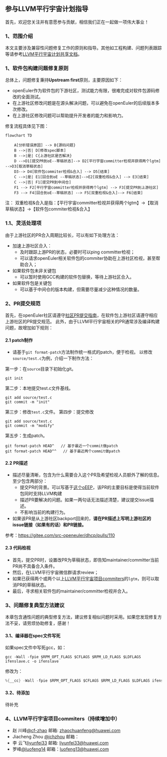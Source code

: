 ## 参与LLVM平行宇宙计划指导
首先，欢迎您关注并有意愿参与贡献，相信我们正在一起做一项伟大事业！

### 1、范围介绍
本文主要涉及兼容性问题修复工作的原则和指导。其他如工程构建、问题列表跟踪等请参考[LLVM平行宇宙计划共享文档](https://docs.qq.com/doc/DZG9yRHJ3WlNvUGV2)。

### 1、软件包构建问题修复原则
总体上，问题修复秉持**Upstream first**原则，主要原因如下：
* openEuler作为软件包的下游社区，测试能力有限，很难完成对软件包源码修改的全面测试。
* 在上游社区修改问题是在源头解决问题，可以避免在openEuler的后续版本多次修改。
* 在上游社区修改问题可以帮助提升开发者的能力和影响力。

修复流程具体见下图：
```mermaid
flowchart TD

    A[分析错误原因] --> B{源码问题}
    B -->|否| D[修改spec脚本]
    B -->|是| C{上游社区是否解决}
    D -->D1[提交PR到oE--草稿状态]--> D2[平行宇宙committer检视并获得两个lgtm] -->D3[取消草稿状态]
    D3--> D4[软件包commiter检视&合入] --> D5[结束]
    C -->|是| E1[回合到oE --草稿状态]-->E2[双重检视&合入] --> E3[结束]
    C -->|否| F1[提交PR到中间仓]
    F1 --> F2[平行宇宙committer检视并获得两个lgtm] --> F3[提交PR到上游社区]
    F3 --> F4[回合到oE--草稿状态] --> F5[双重检视&合入]--> F6[结束]
```
注：
双重检视&合入是指：【平行宇宙committer检视并获得两个lgtm】->【取消草稿状态】->【软件包commiter检视&合入】

### 1.1、灵活处理项
由于上游社区的PR合入周期比较长，可以有如下处理方法：
* 加速上游社区合入：
    * 及时跟踪上游PR的状态，必要时可以ping committer检视；
    * 可以请求openEuler相关软件包的commiter协助在上游社区检视，甚至帮助合入；
* 如果软件包未非关键包
    * 可以暂时使用GCC构建的软件包替换，等待上游社区合入。 
* 如果软件包是关键包
    * 可以基于中间仓的版本构建，但需要尽量减少这种情况的数量。

### 2、PR提交规范
首先，在openEuler社区请遵守[社区PR提交指南](https://gitee.com/openeuler/community/blob/master/zh/contributors/pull-request.md)，在软件包上游社区请遵守相应上游社区的PR提交规范。
此外，由于LLVM平行宇宙相关的PR通常涉及编译构建问题，故增加如下规则：

#### 2.1 patch制作
* 请基于`git format-patch`方法制作统一格式的patch，便于检视。
以修改`source/test.c`为例，介绍一下制作方法：

第一步：在`source`目录下初始化git。
```abap
git init
```
第二步：本地提交test.c文件基线。
```abap
git add source/test.c
git commit -m "init"
```
第三步：修改`test.c`文件。
第四步：提交修改
```abap
git add source/test.c
git commit -m "modify"
```
第五步：生成patch。
```abap
git format-patch HEAD^   // 基于最近一个commit做patch
git format-patch HEAD^^   // 基于最近两个commit做patch
```

#### 2.2 PR描述
* 描述尽量清晰，包含为什么需要合入这个PR及希望检视人员额外了解的信息。至少包含两部分：
  * 提交PR的背景。可以写基于[这个oEEP](https://gitee.com/openeuler/TC/blob/master/oEEP/oEEP-0003%20LLVM%E5%B9%B3%E8%A1%8C%E5%AE%87%E5%AE%99%E8%AE%A1%E5%88%92--%E5%9F%BA%E4%BA%8ELLVM%E6%8A%80%E6%9C%AF%E6%A0%88%E6%9E%84%E5%BB%BAoE%E8%BD%AF%E4%BB%B6%E5%8C%85.md)，该PR的主要目标是使得当前软件包同时支持LLVM构建
  * 描述PR要解决的问题。如果一两句话无法描述清楚，建议提交issue描述。
  * 不影响当前的构建行为。
* 如果该PR是从上游社区backport回来的，**请在PR描述上写明上游社区的issue链接（如果有的话）和PR链接。**

参考：https://gitee.com/src-openeuler/dhcp/pulls/110

#### 2.3 代码检视
* 首先，提交PR时，设置改PR为草稿状态，即告知maintainer/committer当前PR尚不具备合入条件。
* 然后，在LLVM平行宇宙微信群请求review；
* 如果已获得两个或两个以上[LLVM平行宇宙项目commiters](https://gitee.com/cf-zhao/compiler-docs/blob/master/LLVM%20Parallel%20Universe%20Project/%E5%8F%82%E4%B8%8E%E8%B4%A1%E7%8C%AE%E6%8C%87%E5%AF%BC.md#4llvm%E5%B9%B3%E8%A1%8C%E5%AE%87%E5%AE%99%E9%A1%B9%E7%9B%AEcommiters%E6%8C%81%E7%BB%AD%E5%A2%9E%E5%8A%A0%E4%B8%AD)的`lgtm`，则可以取消PR的草稿状态。
* 最后，寻求相关软件包的maintainer/committer检视并合入。

### 3、问题修复典型方法建议
本章包含通性问题的典型修复方法，建议修复相似问题时采用。如果您发现修复方法不妥，请劳烦协助修复，感谢！
#### 3.1、编译器在spec文件写死
如果spec文件中写死gcc，如：
```abap
gcc -Wall -fpie $RPM_OPT_FLAGS $CFLAGS $RPM_LD_FLAGS $LDFLAGS ifenslave.c -o ifenslave
```
修改为：
```c
%{__cc} -Wall -fpie $RPM_OPT_FLAGS $CFLAGS $RPM_LD_FLAGS $LDFLAGS ifenslave.c -o ifenslave
```
#### 3.2、待添加
待补充

### 4、LLVM平行宇宙项目commiters（持续增加中）
 - 赵 川峰[@cf-zhao](https://gitee.com/cf-zhao) 邮箱: zhaochuanfeng@huawei.com
 - Jiacheng Zhou [@jchzhou](https://gitee.com/jchzhou) 邮箱：
 - 李 云飞[liyunfei33](https://gitee.com/liyunfei33) 邮箱: liyunfei33@huawei.com
 - 罗峰[@luofeng14](https://gitee.com/luofeng14) 邮箱：luofeng13@huawei.com
